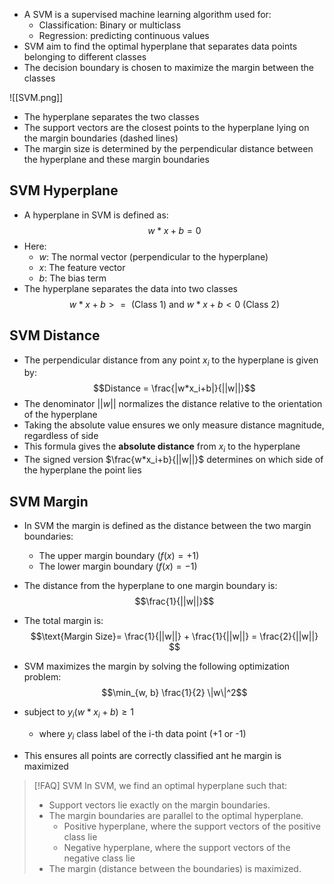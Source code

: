 - A SVM is a supervised machine learning algorithm used for:
	- Classification: Binary or multiclass
	- Regression: predicting continuous values
- SVM aim to find the optimal hyperplane that separates data points belonging to different classes
- The decision boundary is chosen to maximize the margin between the classes

![[SVM.png]]

- The hyperplane separates the two classes
- The support vectors are the closest points to the hyperplane lying on the margin boundaries (dashed lines)
- The margin size is determined by the perpendicular distance between the hyperplane and these margin boundaries

## SVM Hyperplane
- A hyperplane in SVM is defined as: $$w*x+b=0$$
- Here:
	- $w:$ The normal vector (perpendicular to the hyperplane)
	- $x:$ The feature vector
	- $b:$ The bias term
- The hyperplane separates the data into two classes $$w*x+b>= \text{ (Class 1) and } w*x+b <0 \text{ (Class 2)} $$
## SVM Distance
- The perpendicular distance from any point $x_i$ to the hyperplane is given by: $$Distance = \frac{|w*x_i+b|}{||w||}$$
- The denominator $||w||$ normalizes the distance relative to the orientation of the hyperplane
- Taking the absolute value ensures we only measure distance magnitude, regardless of side
- This formula gives the **absolute distance** from $x_i$ to the hyperplane
- The signed version $\frac{w*x_i+b}{||w||}$ determines on which side of the hyperplane the point lies

## SVM Margin
- In SVM the margin is defined as the distance between the two margin boundaries:
	- The upper margin boundary $(f(x) = +1)$
	- The lower margin boundary $(f(x) =-1)$
- The distance from the hyperplane to one margin boundary is: $$\frac{1}{||w||}$$
- The total margin is: $$\text{Margin Size}= \frac{1}{||w||} + \frac{1}{||w||} =  \frac{2}{||w||} $$
- SVM maximizes the margin by solving the following optimization problem: $$\min_{w, b} \frac{1}{2} \|w\|^2$$
- subject to $y_i(w*x_i +b) \geq 1$
	- where $y_i$ class label of the i-th data point (+1 or -1)

- This ensures all points are correctly classified ant he margin is maximized

>[!FAQ] SVM
>In SVM, we find an optimal hyperplane such that:
>- Support vectors lie exactly on the margin boundaries.
>- The margin boundaries are parallel to the optimal hyperplane.
>	- Positive hyperplane, where the support vectors of the positive class lie
>	- Negative hyperplane, where the support vectors of the negative class lie
>- The margin (distance between the boundaries) is maximized.

